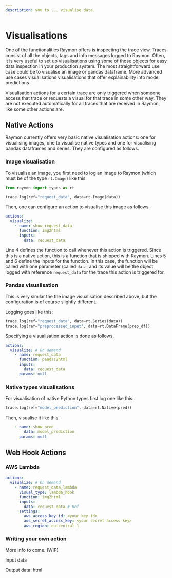 ```yaml
---
description: you to ... visualise data.
---
```


# Visualisations

One of the functionalities Raymon offers is inspecting the trace view. Traces consist of all the objects, tags and info messages logged to Raymon. Often, it is very useful to set up visualisations using some of those objects for easy data inspection in your production system. The most straightforward use case could be to visualise an image or pandas dataframe. More advanced use cases visualisations visualisations that offer explainability into model predictions.

Visualisation actions for a certain trace are only triggered when someone access that trace or requests a visual for that trace in some other way. They are not executed automatically for all traces that are received in Raymon, like some other actions are.

## Native Actions

Raymon currently offers very basic native visualisation actions: one for visualising images, one to visualise native types and one for visualising pandas dataframes and series. They are configured as follows.

### Image visualisation

To visualise an image, you first need to log an image to Raymon (which must be of the type `rt.Image`) like this:

```python
from raymon import types as rt

trace.log(ref="request_data", data=rt.Image(data))
```

Then, one can configure an action to visualise this image as follows.

```yaml
actions:
  visualize:
    - name: show_request_data
      function: img2html
      inputs:
        data: request_data
```

Line 4 defines the function to call whenever this action is triggered. Since this is a native action, this is a function that is shipped with Raymon. Lines 5 and 6 define the inputs for the function. In this case, the function will be called with one parameter (called `data`, and its value will be the object logged with reference `request_data` for the trace this action is triggered for.

### Pandas visualisation

This is very similar the the image visualisation described above, but the configuration is of course slightly different.

Logging goes like this:

```python
trace.log(ref="request_data", data=rt.Series(data))
trace.log(ref="preprocessed_input", data=rt.DataFrame(prep_df))
```

Specifying a visualisation action is done as follows.

```yaml
actions:
  visualize: # On demand
    - name: request_data
      function: pandas2html
      inputs:
        data: request_data
      params: null
```

### Native types visualisations

For visualisation of native Python types first log one like this:

```python
trace.log(ref="model_prediction", data=rt.Native(pred))
```

Then, visualise it like this.

```yaml
    - name: show_pred
        data: model_prediction
      params: null
```

## Web Hook Actions

### AWS Lambda

```yaml
actions:
  visualize: # On demand
    - name: request_data_lambda
      visual_type: lambda_hook
      function: img2html
      inputs:
        data: request_data # Ref
      settings:
        aws_access_key_id: <your key id>
        aws_secret_access_key: <your secret access key>
        aws_region: eu-central-1
```

### Writing your own action

More info to come. (WIP)

Input data

Output data: html
